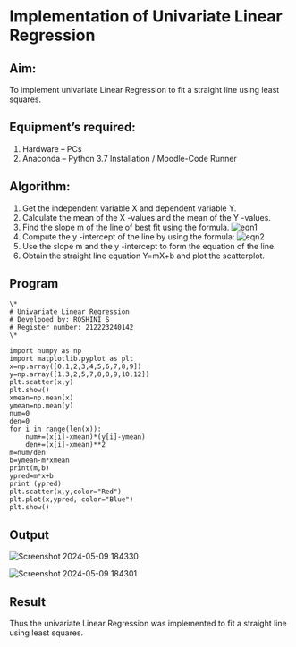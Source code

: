 # Implementation of Univariate Linear Regression
## Aim:
To implement univariate Linear Regression to fit a straight line using least squares.
## Equipment’s required:
1.	Hardware – PCs
2.	Anaconda – Python 3.7 Installation / Moodle-Code Runner
## Algorithm:
1.	Get the independent variable X and dependent variable Y.
2.	Calculate the mean of the X -values and the mean of the Y -values.
3.	Find the slope m of the line of best fit using the formula.
 ![eqn1](./eq1.jpg)
4.	Compute the y -intercept of the line by using the formula:
![eqn2](./eq2.jpg)  
5.	Use the slope m and the y -intercept to form the equation of the line.
6.	Obtain the straight line equation Y=mX+b and plot the scatterplot.
## Program
```
\*
# Univariate Linear Regression
# Develpoed by: ROSHINI S
# Register number: 212223240142
\*

import numpy as np
import matplotlib.pyplot as plt 
x=np.array([0,1,2,3,4,5,6,7,8,9])
y=np.array([1,3,2,5,7,8,8,9,10,12])
plt.scatter(x,y)
plt.show()
xmean=np.mean(x)
ymean=np.mean(y)
num=0
den=0
for i in range(len(x)):
    num+=(x[i]-xmean)*(y[i]-ymean)
    den+=(x[i]-xmean)**2
m=num/den
b=ymean-m*xmean
print(m,b)
ypred=m*x+b
print (ypred)
plt.scatter(x,y,color="Red")
plt.plot(x,ypred, color="Blue")
plt.show()

```
## Output

![Screenshot 2024-05-09 184330](https://github.com/Roshini2201/Univariate-Linear-Regression/assets/154105318/e4c449a6-c3c5-4f52-ab07-691307831a21)

![Screenshot 2024-05-09 184301](https://github.com/Roshini2201/Univariate-Linear-Regression/assets/154105318/4876491c-2841-4007-a473-5ead8bec4d58)


## Result

Thus the univariate Linear Regression was implemented to fit a straight line using least squares.
